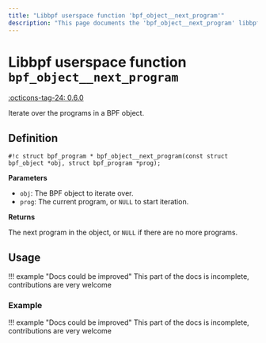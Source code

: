 ```yaml
---
title: "Libbpf userspace function 'bpf_object__next_program'"
description: "This page documents the 'bpf_object__next_program' libbpf userspace function, including its definition, usage, and examples."
---
```

# Libbpf userspace function `bpf_object__next_program`

<!-- [LIBBPF_TAG] -->
[:octicons-tag-24: 0.6.0](https://github.com/libbpf/libbpf/releases/tag/v0.6.0)
<!-- [/LIBBPF_TAG] -->

Iterate over the programs in a BPF object.

## Definition

`#!c struct bpf_program * bpf_object__next_program(const struct bpf_object *obj, struct bpf_program *prog);`

**Parameters**

- `obj`: The BPF object to iterate over.
- `prog`: The current program, or `NULL` to start iteration.

**Returns**

The next program in the object, or `NULL` if there are no more programs.

## Usage

!!! example "Docs could be improved"
    This part of the docs is incomplete, contributions are very welcome

### Example

!!! example "Docs could be improved"
    This part of the docs is incomplete, contributions are very welcome
